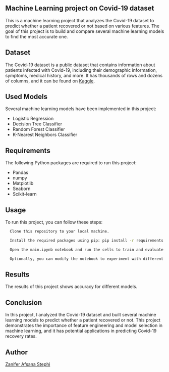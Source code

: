 ## Machine Learning project on Covid-19 dataset

This is a machine learning project that analyzes the Covid-19 dataset to predict whether a patient recovered or not based on various features. The goal of this project is to build and compare several machine learning models to find the most accurate one.

## Dataset
The Covid-19 dataset is a public dataset that contains information about patients infected with Covid-19, including their demographic information, symptoms, medical history, and more. It has thousands of rows and dozens of columns, and it can be found on [Kaggle](https://www.kaggle.com/).

## Used Models
Several machine learning models have been implemented in this project:

- Logistic Regression
- Decision Tree Classifier
- Random Forest Classifier
- K-Nearest Neighbors Classifier

## Requirements
The following Python packages are required to run this project:
- Pandas
- numpy
- Matplotlib
- Seaborn
- Scikit-learn

## Usage
To run this project, you can follow these steps:

```bash
  Clone this repository to your local machine.
```
```bash
  Install the required packages using pip: pip install -r requirements.txt
```
```bash
  Open the main.ipynb notebook and run the cells to train and evaluate the models.
```
```bash
  Optionally, you can modify the notebook to experiment with different features or models.
```

## Results
The results of this project shows accuracy for different models.

## Conclusion
In this project, I analyzed the Covid-19 dataset and built several machine learning models to predict whether a patient recovered or not. This project demonstrates the importance of feature engineering and model selection in machine learning, and it has potential applications in predicting Covid-19 recovery rates.

## Author 
[Zanifer Afsana Stephi](https://github.com/zanifer)
